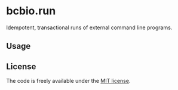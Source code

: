 # bcbio.run

Idempotent, transactional runs of external command line programs.

## Usage

## License

The code is freely available under the [MIT license][l1].

[l1]: http://www.opensource.org/licenses/mit-license.html
